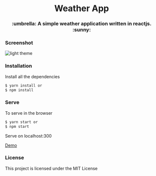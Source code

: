 <h1 align='center'>Weather App</h1>

<h3 align='center'> :umbrella: A simple weather  application written in reactjs. :sunny:</h3>



### Screenshot
![light theme](https://github.com/foxching/weather/blob/master/public/images/screenshot/weather2.png)


### Installation

Install all the dependencies

```sh
$ yarn install or
$ npm install
```

### Serve
To serve in the browser  

```sh
$ yarn start or
$ npm start
```
Serve on localhost:300



[Demo](https://chingweatherapp.netlify.app/ "Demo")


### License

This project is licensed under the MIT License
